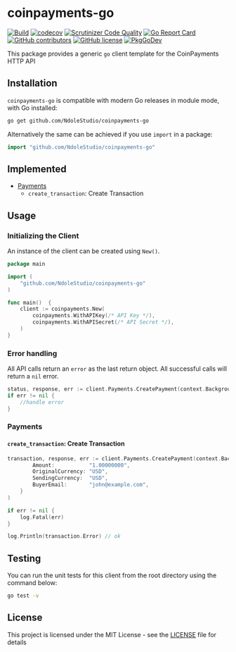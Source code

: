 # coinpayments-go

[![Build](https://github.com/NdoleStudio/coinpayments-go/actions/workflows/main.yml/badge.svg)](https://github.com/NdoleStudio/coinpayments-go/actions/workflows/main.yml)
[![codecov](https://codecov.io/gh/NdoleStudio/coinpayments-go/branch/main/graph/badge.svg)](https://codecov.io/gh/NdoleStudio/coinpayments-go)
[![Scrutinizer Code Quality](https://scrutinizer-ci.com/g/NdoleStudio/coinpayments-go/badges/quality-score.png?b=main)](https://scrutinizer-ci.com/g/NdoleStudio/coinpayments-go/?branch=main)
[![Go Report Card](https://goreportcard.com/badge/github.com/NdoleStudio/coinpayments-go)](https://goreportcard.com/report/github.com/NdoleStudio/coinpayments-go)
[![GitHub contributors](https://img.shields.io/github/contributors/NdoleStudio/coinpayments-go)](https://github.com/NdoleStudio/coinpayments-go/graphs/contributors)
[![GitHub license](https://img.shields.io/github/license/NdoleStudio/coinpayments-go?color=brightgreen)](https://github.com/NdoleStudio/coinpayments-go/blob/master/LICENSE)
[![PkgGoDev](https://pkg.go.dev/badge/github.com/NdoleStudio/coinpayments-go)](https://pkg.go.dev/github.com/NdoleStudio/coinpayments-go)


This package provides a generic `go` client template for the CoinPayments HTTP API

## Installation

`coinpayments-go` is compatible with modern Go releases in module mode, with Go installed:

```bash
go get github.com/NdoleStudio/coinpayments-go
```

Alternatively the same can be achieved if you use `import` in a package:

```go
import "github.com/NdoleStudio/coinpayments-go"
```


## Implemented

- [Payments](#payments)
    - `create_transaction`: Create Transaction

## Usage

### Initializing the Client

An instance of the client can be created using `New()`.

```go
package main

import (
	"github.com/NdoleStudio/coinpayments-go"
)

func main()  {
	client := coinpayments.New(
		coinpayments.WithAPIKey(/* API Key */),
        coinpayments.WithAPISecret(/* API Secret */),
    )
}
```

### Error handling

All API calls return an `error` as the last return object. All successful calls will return a `nil` error.

```go
status, response, err := client.Payments.CreatePayment(context.Background())
if err != nil {
    //handle error
}
```

### Payments

#### `create_transaction`: Create Transaction

```go
transaction, response, err := client.Payments.CreatePayment(context.Background(), &CreatePaymentRequest{
        Amount:           "1.00000000",
        OriginalCurrency: "USD",
        SendingCurrency:  "USD",
        BuyerEmail:       "john@example.com",
    }
)

if err != nil {
    log.Fatal(err)
}

log.Println(transaction.Error) // ok
```

## Testing

You can run the unit tests for this client from the root directory using the command below:

```bash
go test -v
```

## License

This project is licensed under the MIT License - see the [LICENSE](LICENSE) file for details
